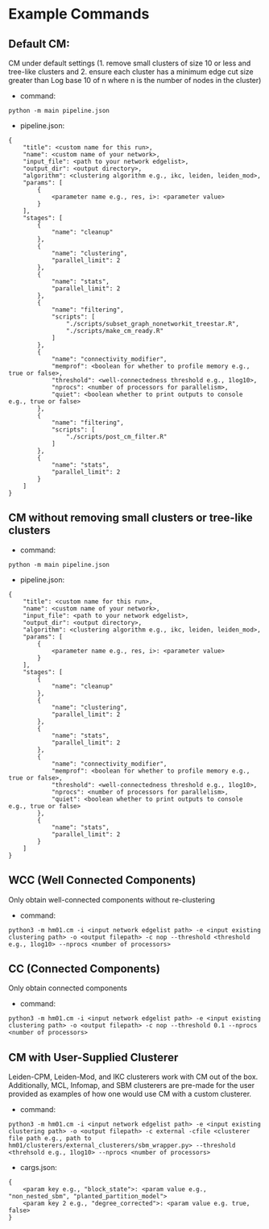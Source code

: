 # Example Commands

## Default CM:
CM under default settings (1. remove small clusters of size 10 or less and tree-like clusters and 2. ensure each cluster has a minimum edge cut size greater than Log base 10 of n where n is the number of nodes in the cluster)
  
- command:
```
python -m main pipeline.json
```

- pipeline.json:
  
```
{
    "title": <custom name for this run>,
    "name": <custom name of your network>,
    "input_file": <path to your network edgelist>,
    "output_dir": <output directory>,
    "algorithm": <clustering algorithm e.g., ikc, leiden, leiden_mod>,
    "params": [
        {
            <parameter name e.g., res, i>: <parameter value>
        }
    ],
    "stages": [
        {
            "name": "cleanup"
        },
        {
            "name": "clustering",
            "parallel_limit": 2
        },
        {
            "name": "stats",
            "parallel_limit": 2
        },
        {
            "name": "filtering",
            "scripts": [
                "./scripts/subset_graph_nonetworkit_treestar.R",
                "./scripts/make_cm_ready.R"
            ]
        },
        {
            "name": "connectivity_modifier",
            "memprof": <boolean for whether to profile memory e.g., true or false>,
            "threshold": <well-connectedness threshold e.g., 1log10>,
            "nprocs": <number of processors for parallelism>,
            "quiet": <boolean whether to print outputs to console e.g., true or false>
        },
        {
            "name": "filtering",
            "scripts": [
                "./scripts/post_cm_filter.R"
            ]
        },
        {
            "name": "stats",
            "parallel_limit": 2
        }
    ]
}
```

    
## CM without removing small clusters or tree-like clusters
  
  - command:
```
python -m main pipeline.json
```

  - pipeline.json:
    
```
{
    "title": <custom name for this run>,
    "name": <custom name of your network>,
    "input_file": <path to your network edgelist>,
    "output_dir": <output directory>,
    "algorithm": <clustering algorithm e.g., ikc, leiden, leiden_mod>,
    "params": [
        {
            <parameter name e.g., res, i>: <parameter value>
        }
    ],
    "stages": [
        {
            "name": "cleanup"
        },
        {
            "name": "clustering",
            "parallel_limit": 2
        },
        {
            "name": "stats",
            "parallel_limit": 2
        },
        {
            "name": "connectivity_modifier",
            "memprof": <boolean for whether to profile memory e.g., true or false>,
            "threshold": <well-connectedness threshold e.g., 1log10>,
            "nprocs": <number of processors for parallelism>,
            "quiet": <boolean whether to print outputs to console e.g., true or false>
        },
        {
            "name": "stats",
            "parallel_limit": 2
        }
    ]
}
```

## WCC (Well Connected Components)
Only obtain well-connected components without re-clustering
    
  - command:
```
python3 -m hm01.cm -i <input network edgelist path> -e <input existing clustering path> -o <output filepath> -c nop --threshold <threshold e.g., 1log10> --nprocs <number of processors>
```


## CC (Connected Components)
Only obtain connected components
    
  - command:
```
python3 -m hm01.cm -i <input network edgelist path> -e <input existing clustering path> -o <output filepath> -c nop --threshold 0.1 --nprocs <number of processors>
```

## CM with User-Supplied Clusterer
Leiden-CPM, Leiden-Mod, and IKC clusterers work with CM out of the box. Additionally, MCL, Infomap, and SBM clusterers are pre-made for the user provided as examples of how one would use CM with a custom clusterer.
    
  - command:
```
python3 -m hm01.cm -i <input network edgelist path> -e <input existing clustering path> -o <output filepath> -c external -cfile <clusterer file path e.g., path to hm01/clusterers/external_clusterers/sbm_wrapper.py> --threshold <threhsold e.g., 1log10> --nprocs <number of processors>
```

  - cargs.json:

```
{
    <param key e.g., "block_state">: <param value e.g., "non_nested_sbm", "planted_partition_model">
    <param key 2 e.g., "degree_corrected">: <param value e.g. true, false>
}
```
